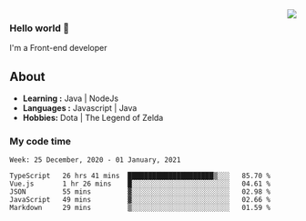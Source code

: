 <img align='right' src="https://github-readme-stats.vercel.app/api?username=jumodada&show_icons=true&theme=vue">

### Hello world 👋

I'm a Front-end developer 
    
## About
-  **Learning :** Java | NodeJs
-  **Languages :** Javascript | Java
-  **Hobbies:** Dota | The Legend of Zelda

### My code time

<!--START_SECTION:waka-->
```text
Week: 25 December, 2020 - 01 January, 2021

TypeScript   26 hrs 41 mins  █████████████████████▒░░░   85.70 % 
Vue.js       1 hr 26 mins    █░░░░░░░░░░░░░░░░░░░░░░░░   04.61 % 
JSON         55 mins         ▓░░░░░░░░░░░░░░░░░░░░░░░░   02.98 % 
JavaScript   49 mins         ▓░░░░░░░░░░░░░░░░░░░░░░░░   02.66 % 
Markdown     29 mins         ▒░░░░░░░░░░░░░░░░░░░░░░░░   01.59 % 
```
<!--END_SECTION:waka-->

